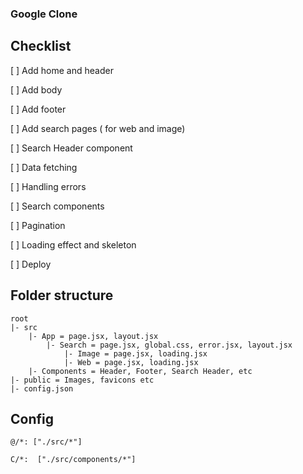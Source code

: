 ### Google Clone
## Checklist

[ ] Add home and header

[ ] Add body

[ ] Add footer

[ ] Add search pages ( for web and image)

[ ] Search Header component

[ ] Data fetching

[ ] Handling errors

[ ] Search components

[ ] Pagination

[ ] Loading effect and skeleton

[ ] Deploy


## Folder structure
    root
    |- src 
        |- App = page.jsx, layout.jsx
            |- Search = page.jsx, global.css, error.jsx, layout.jsx
                |- Image = page.jsx, loading.jsx
                |- Web = page.jsx, loading.jsx
        |- Components = Header, Footer, Search Header, etc
    |- public = Images, favicons etc
    |- config.json

## Config
```@/*: ["./src/*"] ```

```C/*:  ["./src/components/*"]```